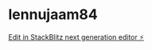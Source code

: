 # lennujaam84

[Edit in StackBlitz next generation editor ⚡️](https://stackblitz.com/~/github.com/kvartiil/lennujaam84)